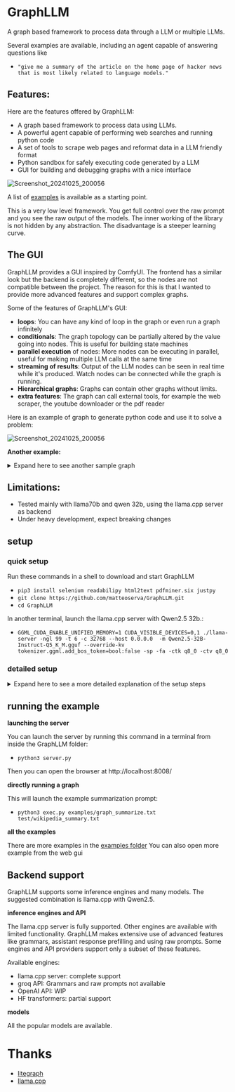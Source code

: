 # GraphLLM

A graph based framework to process data through a LLM or multiple LLMs.

Several examples are available, including an agent capable of answering questions like

* `"give me a summary of the article on the home page of hacker news that is most likely related to language models."`

## Features:

Here are the features offered by GraphLLM:

* A graph based framework to process data using LLMs.
* A powerful agent capable of performing web searches and running python code
* A set of tools to scrape web pages and reformat data in a LLM friendly format
* Python sandbox for safely executing code generated by a LLM
* GUI for building and debugging graphs with a nice interface

![Screenshot_20241025_200056](https://github.com/user-attachments/assets/b2e38b92-e247-4fb8-b593-948909224b5b)

A list of [examples](https://github.com/matteoserva/GraphLLM/tree/main/examples) is available as a starting point.

This is a very low level framework. You get full control over the raw prompt and you see the raw output of the models.
The inner working of the library is not hidden by any abstraction. The disadvantage is a steeper learning curve.
    
## The GUI

GraphLLM provides a GUI inspired by ComfyUI. The frontend has a similar look but the backend is completely different, so the nodes are not compatible between the project.
The reason for this is that I wanted to provide more advanced features and support complex graphs.

Some of the features of GraphLLM's GUI:
- **loops**: You can have any kind of loop in the graph or even run a graph infinitely
- **conditionals**: The graph topology can be partially altered by the value going into nodes. This is useful for building state machines
- **parallel execution** of nodes: More nodes can be executing in parallel, useful for making multiple LLM calls at the same time
- **streaming of results**: Output of the LLM nodes can be seen in real time while it's produced. Watch nodes can be connected while the graph is running.
- **Hierarchical graphs**: Graphs can contain other graphs without limits.
- **extra features**: The graph can call external tools, for example the web scraper, the youtube downloader or the pdf reader

Here is an example of graph to generate python code and use it to solve a problem:

![Screenshot_20241025_200056](https://github.com/user-attachments/assets/68f4c910-afe5-4c80-b0aa-a31cb4f65e4f)


**Another example:**
<details>

<summary>Expand here to see another sample graph</summary>

### This is a simple graph to iteratively edit a file.

https://github.com/user-attachments/assets/80d5331a-efab-429a-bf51-991feaa64e1d

</details>

## Limitations:

* Tested mainly with llama70b and qwen 32b, using the llama.cpp server as backend
* Under heavy development, expect breaking changes

## setup

### quick setup

Run these commands in a shell to download and start GraphLLM

- `pip3 install selenium readabilipy html2text pdfminer.six justpy`
- `git clone https://github.com/matteoserva/GraphLLM.git`
- `cd GraphLLM`

In another terminal, launch the llama.cpp server with Qwen2.5 32b.:

- `GGML_CUDA_ENABLE_UNIFIED_MEMORY=1 CUDA_VISIBLE_DEVICES=0,1 ./llama-server -ngl 99 -t 6 -c 32768 --host 0.0.0.0  -m Qwen2.5-32B-Instruct-Q5_K_M.gguf --override-kv tokenizer.ggml.add_bos_token=bool:false -sp -fa -ctk q8_0 -ctv q8_0`

### detailed setup

<details>

<summary>Expand here to see a more detailed explanation of the setup steps</summary>

### dependencies
**Required**

TBD. When a missing dependency occurs, run `pip3 install {dependency}`

**optional**

There are optional dependencies for the extra features:
- pdfminer.six for converting PDF files
- justpy for the web server
- selenium for the web scraping tool
- firefox and its Webdriver, for the web scraping tool

Install the python dependencies with

`pip3 install selenium readabilipy html2text pdfminer.six justpy`


### hello world
The example runs a python node that prints `hello world` multiple times.

run `python3 exec.py examples/graph_python_hello_world.txt`

### setup the connection with the llama.cpp server
Steps to configure a connection with [llama.cpp](https://github.com/ggerganov/llama.cpp)

**llama.cpp server**

- Launch the server with

  `./llama-server -ngl 99 -t 4 -c 32768 --host 0.0.0.0 -m {your_model} --override-kv tokenizer.ggml.add_bos_token=bool:false -sp -fa`
  
  Relevant arguments:
  - `-host 0.0.0.0` if you want to run the server on another machine
  - `--override-kv tokenizer.ggml.add_bos_token=bool:false` to avoid auto inserting a bos token. GraphLLM already adds it
  - `-sp` To receive the eom token, this enables llama3.1 tool calling
  - `-m {your_model}` selects the model to use. This project works best with llama 3.1 or qwen2.5

**client configuration**

- modify `client_config.yml`

  - replace `client_name: dummy` with `client_name: llama_cpp`
  - if needed, change the host and port for the llama_cpp section

### setup the extra tools

**web scraper**
- install firefox and selenium
- open firefox
- open about:profiles
- create a profile named "profile.bot"
- relaunch inside that profile
- install ublock origin and verify that it's working.
- close firefox
- If needed, download the appropriate [geckodriver](https://github.com/mozilla/geckodriver/releases)
- test the tool with `python3 extras/scraper/scrape.py`

**pdf scraper**
- install pdfminer.six
- test it by running `python3 extras/parse_pdf.py {your pdf}`

**youtube scraper**
- test it by running `python3 extras/youtube_subs.py`

</details>

## running the example

**launching the server**

You can launch the server by running this command in a terminal from inside the GraphLLM folder:
- `python3 server.py`

Then you can open the browser at http://localhost:8008/

**directly running a graph**    

This will launch the example summarization prompt:
  
- `python3 exec.py examples/graph_summarize.txt test/wikipedia_summary.txt`

**all the examples**

There are more examples in the [examples folder](https://github.com/matteoserva/GraphLLM/tree/main/examples)
You can also open more example from the web gui

## Backend support

GraphLLM supports some inference engines and many models. The suggested combination is llama.cpp with Qwen2.5.

**inference engines and API**

The llama.cpp server is fully supported. Other engines are available with limited functionality.
GraphLLM makes extensive use of advanced features like grammars, assistant response prefilling and using raw prompts.
Some engines and API providers support only a subset of these features.

Available engines:
- llama.cpp server: complete support
- groq API: Grammars and raw prompts not available
- OpenAI API: WIP
- HF transformers: partial support

**models**

All the popular models are available.

# Thanks

* [litegraph](https://github.com/jagenjo/litegraph.js)
* [llama.cpp](https://github.com/ggerganov/llama.cpp)
